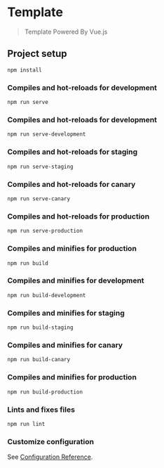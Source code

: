 # Template

> Template Powered By Vue.js

## Project setup
```
npm install
```

### Compiles and hot-reloads for development
```
npm run serve
```

### Compiles and hot-reloads for development
```
npm run serve-development
```

### Compiles and hot-reloads for staging
```
npm run serve-staging
```

### Compiles and hot-reloads for canary
```
npm run serve-canary
```

### Compiles and hot-reloads for production
```
npm run serve-production
```

### Compiles and minifies for production
```
npm run build
```

### Compiles and minifies for development
```
npm run build-development
```

### Compiles and minifies for staging
```
npm run build-staging
```

### Compiles and minifies for canary
```
npm run build-canary
```

### Compiles and minifies for production
```
npm run build-production
```

### Lints and fixes files
```
npm run lint
```

### Customize configuration
See [Configuration Reference](https://cli.vuejs.org/config/).
